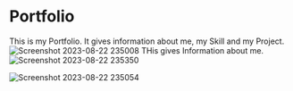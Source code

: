 # Portfolio
This is my Portfolio. It gives information about me, my Skill and my Project.
![Screenshot 2023-08-22 235008](https://github.com/CleverBoy07/Portfolio/assets/137217123/79010573-1bd0-4cb0-ab72-ff20f943250a)
THis gives Information about me.
![Screenshot 2023-08-22 235350](https://github.com/CleverBoy07/Portfolio/assets/137217123/adebd4ec-0bf5-4290-9790-2f4217ce8ff3)

![Screenshot 2023-08-22 235054](https://github.com/CleverBoy07/Portfolio/assets/137217123/6ee3c16d-604b-44a7-a947-c988fc478905)



